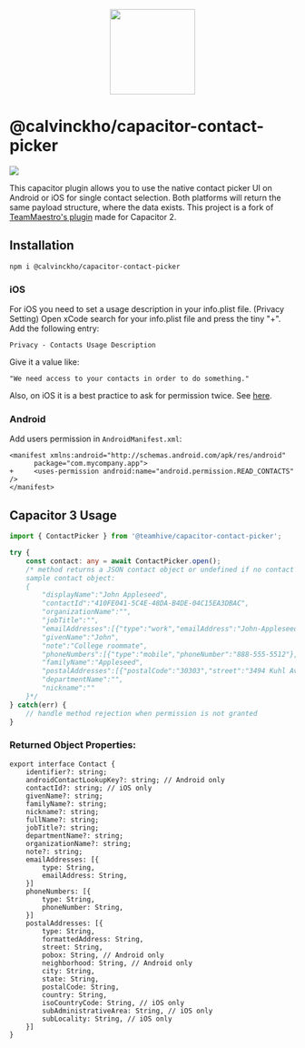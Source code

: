 <p align="center">
    <img width="150px" src="https://user-images.githubusercontent.com/13732623/63229908-7d8a8100-c1d3-11e9-955e-31aff33d07e1.png">
</p>

# @calvinckho/capacitor-contact-picker

<img src="https://img.shields.io/npm/v/@calvinckho/capacitor-contact-picker?style=flat-square" />

This capacitor plugin allows you to use the native contact picker UI on Android or iOS for single contact selection. Both platforms will return the same payload structure, where the data exists. This project is a fork of [TeamMaestro's plugin](https://github.com/TeamMaestro/capacitor-contact-picker) made for Capacitor 2.

## Installation
```
npm i @calvinckho/capacitor-contact-picker
```

### iOS

For iOS you need to set a usage description in your info.plist file. (Privacy Setting)
Open xCode search for your info.plist file and press the tiny "+". Add the following entry:

```
Privacy - Contacts Usage Description
```

Give it a value like:

```
"We need access to your contacts in order to do something."
```

Also, on iOS it is a best practice to ask for permission twice. See [here](https://blog.prototypr.io/3-best-practices-for-in-app-permissions-dce7d36544a4). 

### Android
Add users permission in `AndroidManifest.xml`:
```
<manifest xmlns:android="http://schemas.android.com/apk/res/android"
      package="com.mycompany.app">
+     <uses-permission android:name="android.permission.READ_CONTACTS" />
</manifest>    
```

## Capacitor 3 Usage
```ts
import { ContactPicker } from '@teamhive/capacitor-contact-picker';

try {
    const contact: any = await ContactPicker.open();
    /* method returns a JSON contact object or undefined if no contact was selected
    sample contact object:
    {
        "displayName":"John Appleseed",
        "contactId":"410FE041-5C4E-48DA-B4DE-04C15EA3DBAC",
        "organizationName":"",
        "jobTitle":"",
        "emailAddresses":[{"type":"work","emailAddress":"John-Appleseed@mac.com"}],
        "givenName":"John",
        "note":"College roommate",
        "phoneNumbers":[{"type":"mobile","phoneNumber":"888-555-5512"},{"type":"home","phoneNumber":"888-555-1212"}],
        "familyName":"Appleseed",
        "postalAddresses":[{"postalCode":"30303","street":"3494 Kuhl Avenue","formattedAddress":"3494 Kuhl Avenue\nAtlanta GA 30303\nUSA","type":"work","state":"GA","city":"Atlanta","country":"USA","isoCountryCode":"us"},{"city":"Atlanta","street":"1234 Laurel Street","formattedAddress":"1234 Laurel Street\nAtlanta GA 30303\nUSA","type":"home","state":"GA","postalCode":"30303","country":"USA","isoCountryCode":"us"}],
        "departmentName":"",
        "nickname":""
    }*/
} catch(err) {
    // handle method rejection when permission is not granted
}

```
### Returned Object Properties:
```
export interface Contact {
    identifier?: string;
    androidContactLookupKey?: string; // Android only
    contactId?: string; // iOS only
    givenName?: string;
    familyName?: string;
    nickname?: string;
    fullName?: string;
    jobTitle?: string;
    departmentName?: string;
    organizationName?: string;
    note?: string;
    emailAddresses: [{
        type: String,
        emailAddress: String,
    }]
    phoneNumbers: [{
        type: String,
        phoneNumber: String,
    }]
    postalAddresses: [{
        type: String,
        formattedAddress: String,
        street: String,
        pobox: String, // Android only
        neighborhood: String, // Android only
        city: String,
        state: String,
        postalCode: String,
        country: String,
        isoCountryCode: String, // iOS only
        subAdministrativeArea: String, // iOS only
        subLocality: String, // iOS only
    }]
}
```
